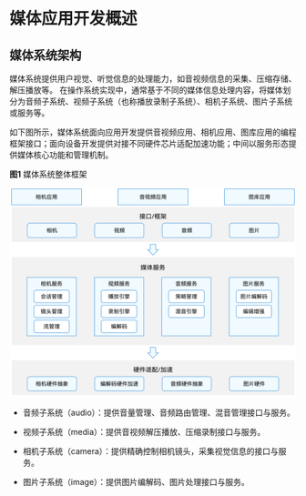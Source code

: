 # 媒体应用开发概述

## 媒体系统架构

媒体系统提供用户视觉、听觉信息的处理能力，如音视频信息的采集、压缩存储、解压播放等。 在操作系统实现中，通常基于不同的媒体信息处理内容，将媒体划分为音频子系统、视频子系统（也称播放录制子系统）、相机子系统、图片子系统或服务等。

如下图所示，媒体系统面向应用开发提供音视频应用、相机应用、图库应用的编程框架接口；面向设备开发提供对接不同硬件芯片适配加速功能；中间以服务形态提供媒体核心功能和管理机制。

**图1** 媒体系统整体框架  

![Media system framework](figures/media-system-framework.png)

- 音频子系统（audio）：提供音量管理、音频路由管理、混音管理接口与服务。

- 视频子系统（media）：提供音视频解压播放、压缩录制接口与服务。

- 相机子系统（camera）：提供精确控制相机镜头，采集视觉信息的接口与服务。

- 图片子系统（image）：提供图片编解码、图片处理接口与服务。
